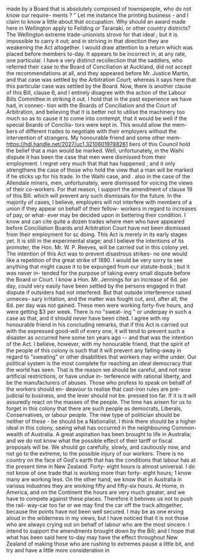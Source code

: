 made by a Board that is absolutely composed of townspeople, who do not know our require- ments ? " Let me instance the printing business - and I claim to know a little about that occupation. Why should an award made here in Wellington apply to Feilding or Taranaki, or other country districts? The Wellington extreme trade-unionists strove for that ideal ; but it is impossible to carry it out; and in striving in that direction they are weakening the Act altogether. I would draw attention to a return which was placed before members to-day. It appears to be incorrect in, at any rate, one particular. I have a very distinct recollection that the saddlers, who referred their case to the Board of Conciliation at Auckland, did not accept the recommendations at all, and they appeared before Mr. Justice Martin, and that case was settled by the Arbitration Court; whereas it says here that this particular case was settled by the Board. Now, there is another clause of this Bill, clause 6, and I entirely disagree with the action of the Labour Bills Committee in striking it out. I hold that in the past experience we have had, in connec- tion with the Boards of Conciliation and the Court of Arbitration, and believing that it is better not to utilise the machinery too much so as to cause it to come into contempt, that it would be well if the special Boards of Concilia- tors were kept in. This would allow the mem- bers of different trades to negotiate with their employers without the intervention of strangers. My honourable friend and some other mem- https://hdl.handle.net/2027/uc1.32106019788261 bers of this Council hold the belief that a man would be marked. Well, unfortunately, in the Waihi dispute it has been the case that men were dismissed from their employment. I regret very much that that has happened ; and it only strengthens the case of those who hold the view that a man will be marked if he sticks up for his trade. In the Waihi case, and . also in the case of the Allendale miners, men, unfortunately, were dismissed for voicing the views of their co-workers. For that reason, I support the amendment of clause 19 of this Bill. which will prevent any such dismissals for the future. In the majority of cases, I believe, employers will not interfere with members of a union if they appear on behalf of their fellow- workers in regard to increases of pay, or what- ever may be decided upon in bettering their condition. I know and can cite quite a dozen trades where men who have appeared before Conciliation Boards and Arbitration Court have not been dismissed from their employment for sc doing. This Act is merely in its early stages yet. It is still in the experimental stage; and I believe the intentions of its promoter, the Hon. Mr. W. P. Reeves, will be carried out in this colony yet. The intention of this Act was to prevent disastrous strikes- no one would like a repetition of the great strike of 1890. I would be very sorry to see anything that might cause it to be expunged from our statute-book ; but it was never in- tended for the purpose of taking every small dispute before the Board or Court. I know a Hon. Mr. Jennings for an increase of 6d. per day, could very easily have been settled by the persons engaged in that dispute if outsiders had not interfered. But that outside interference raised unneces- sary irritation, and the matter was fought out, and, after all, the 6d. per day was not gained. These men were working forty-five hours, and were getting $3 per week. There is no "sweat- ing " or underpay in such a case as that, and it should never have been cited. I agree with my honourable friend in his concluding remarks, that if this Act is carried out with the expressed good-will of every one, it will tend to prevent such a disaster as occurred here some ten years ago -- and that was the intention of the Act. I believe, however, with my honourable friend, that the spirit of the people of this colony is such that it will prevent any falling-away in regard to "sweating" or other disabilities that workers may writhe under. Our political system is the most complete for reaching an ideal democracy that the world has seen. That is the reason we should be careful, and not raise artificial restrictions, or have undue in- terference with rational liberty, and be the manufacturers of abuses. Those who profess to speak on behalf of the workers should en- deavour to realise that cast-iron rules are pre- judicial to business, and the lever should not be. pressed too far. If it is it will assuredly react on the masses of the people. The time has arisen for us to forget in this colony that there are such people as democrats, Liberals, Conservatives, or labour people. The new type of politician should be neither of these - be should be a Nationalist. I think there should be a higher ideal in this colony, seeing what has occurred in the neighbouring Common- wealth of Australia. A great aspiration has been brought to life in Australia; and we do not know what the possible effect of their tariff or fiscal proposals will be. We should go carefully, slowly, and cautiously now, and not go to the extreme, to the possible injury of our workers. There is no country on the face of God's earth that has the conditions that labour has at the present time in New Zealand. Forty- eight hours is almost universal. I do not know of one trade that is working more than forty- eight hours; 1 know many are working less. On the other hand, we know that in Australia in various industries they are working fifty and fifty-six hours. At Home, in America, and on the Continent the hours are very much greater, and we have to compete against these places. Therefore it behoves us not to push the rail- way-car too far or we may find the car off the track altogether, because the points have not been well secured. I may be as one erving aloud in the wilderness in my views, but I have noticed that it is not those who are always crying out on behalf of labour who are the most sincere. I intend to support the amendments brought down by the Bill; and I hope that what has been said here to-day may have the effect throughout New Zealand of making those who are rushing to extremes pause a little bit, and try and have a little more consideration in 